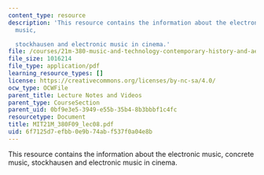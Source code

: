 ```yaml
---
content_type: resource
description: 'This resource contains the information about the electronic music, concrete
  music,

  stockhausen and electronic music in cinema.'
file: /courses/21m-380-music-and-technology-contemporary-history-and-aesthetics-fall-2009/6f7125d7efbb0e9b74abf537f0a04e8b_MIT21M_380F09_lec08.pdf
file_size: 1016214
file_type: application/pdf
learning_resource_types: []
license: https://creativecommons.org/licenses/by-nc-sa/4.0/
ocw_type: OCWFile
parent_title: Lecture Notes and Videos
parent_type: CourseSection
parent_uid: 0bf9e3e5-3949-e55b-35b4-8b3bbbf1c4fc
resourcetype: Document
title: MIT21M_380F09_lec08.pdf
uid: 6f7125d7-efbb-0e9b-74ab-f537f0a04e8b
---
```

This resource contains the information about the electronic music, concrete music,
stockhausen and electronic music in cinema.